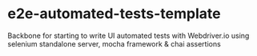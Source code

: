 # e2e-automated-tests-template
Backbone for starting to write UI automated tests with Webdriver.io using selenium standalone server, mocha framework &amp; chai assertions
